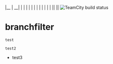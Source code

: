 |__ | __| | | | |
| | | |
| | | |
|| ||
![TeamCity build status](http://localhost/app/rest/builds/buildType:id:ExampleProject_Build5/statusIcon.svg)
# branchfilter
`test`<br>

```
test2
```

* test3
